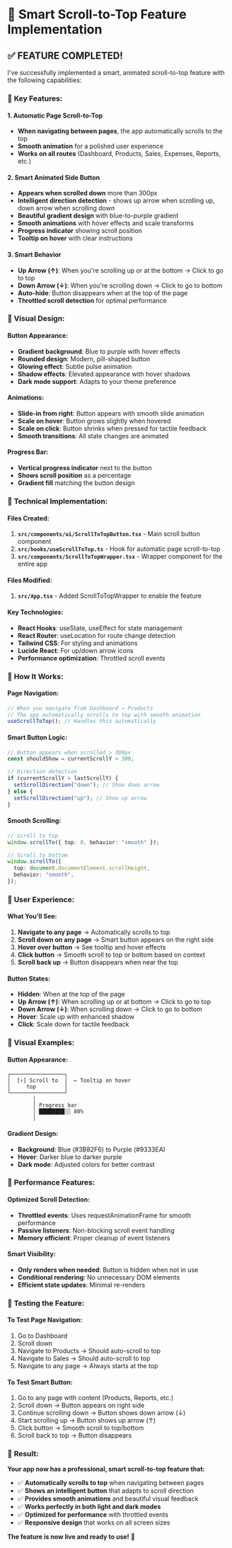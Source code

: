 # 🚀 Smart Scroll-to-Top Feature Implementation

## ✅ **FEATURE COMPLETED!**

I've successfully implemented a smart, animated scroll-to-top feature with the following capabilities:

### 🎯 **Key Features:**

#### **1. Automatic Page Scroll-to-Top**

- **When navigating between pages**, the app automatically scrolls to the top
- **Smooth animation** for a polished user experience
- **Works on all routes** (Dashboard, Products, Sales, Expenses, Reports, etc.)

#### **2. Smart Animated Side Button**

- **Appears when scrolled down** more than 300px
- **Intelligent direction detection** - shows up arrow when scrolling up, down arrow when scrolling down
- **Beautiful gradient design** with blue-to-purple gradient
- **Smooth animations** with hover effects and scale transforms
- **Progress indicator** showing scroll position
- **Tooltip on hover** with clear instructions

#### **3. Smart Behavior**

- **Up Arrow (↑)**: When you're scrolling up or at the bottom → Click to go to top
- **Down Arrow (↓)**: When you're scrolling down → Click to go to bottom
- **Auto-hide**: Button disappears when at the top of the page
- **Throttled scroll detection** for optimal performance

### 🎨 **Visual Design:**

#### **Button Appearance:**

- **Gradient background**: Blue to purple with hover effects
- **Rounded design**: Modern, pill-shaped button
- **Glowing effect**: Subtle pulse animation
- **Shadow effects**: Elevated appearance with hover shadows
- **Dark mode support**: Adapts to your theme preference

#### **Animations:**

- **Slide-in from right**: Button appears with smooth slide animation
- **Scale on hover**: Button grows slightly when hovered
- **Scale on click**: Button shrinks when pressed for tactile feedback
- **Smooth transitions**: All state changes are animated

#### **Progress Bar:**

- **Vertical progress indicator** next to the button
- **Shows scroll position** as a percentage
- **Gradient fill** matching the button design

### 🔧 **Technical Implementation:**

#### **Files Created:**

1. **`src/components/ui/ScrollToTopButton.tsx`** - Main scroll button component
2. **`src/hooks/useScrollToTop.ts`** - Hook for automatic page scroll-to-top
3. **`src/components/ScrollToTopWrapper.tsx`** - Wrapper component for the entire app

#### **Files Modified:**

1. **`src/App.tsx`** - Added ScrollToTopWrapper to enable the feature

#### **Key Technologies:**

- **React Hooks**: useState, useEffect for state management
- **React Router**: useLocation for route change detection
- **Tailwind CSS**: For styling and animations
- **Lucide React**: For up/down arrow icons
- **Performance optimization**: Throttled scroll events

### 🎯 **How It Works:**

#### **Page Navigation:**

```typescript
// When you navigate from Dashboard → Products
// The app automatically scrolls to top with smooth animation
useScrollToTop(); // Handles this automatically
```

#### **Smart Button Logic:**

```typescript
// Button appears when scrolled > 300px
const shouldShow = currentScrollY > 300;

// Direction detection
if (currentScrollY > lastScrollY) {
  setScrollDirection("down"); // Show down arrow
} else {
  setScrollDirection("up"); // Show up arrow
}
```

#### **Smooth Scrolling:**

```typescript
// Scroll to top
window.scrollTo({ top: 0, behavior: "smooth" });

// Scroll to bottom
window.scrollTo({
  top: document.documentElement.scrollHeight,
  behavior: "smooth",
});
```

### 🚀 **User Experience:**

#### **What You'll See:**

1. **Navigate to any page** → Automatically scrolls to top
2. **Scroll down on any page** → Smart button appears on the right side
3. **Hover over button** → See tooltip and hover effects
4. **Click button** → Smooth scroll to top or bottom based on context
5. **Scroll back up** → Button disappears when near the top

#### **Button States:**

- **Hidden**: When at the top of the page
- **Up Arrow (↑)**: When scrolling up or at bottom → Click to go to top
- **Down Arrow (↓)**: When scrolling down → Click to go to bottom
- **Hover**: Scale up with enhanced shadow
- **Click**: Scale down for tactile feedback

### 🎨 **Visual Examples:**

#### **Button Appearance:**

```
┌─────────────────┐
│  [↑] Scroll to  │  ← Tooltip on hover
│     top         │
└─────────────────┘
        │
        │ Progress bar
        │ ████████░░ 80%
        │
```

#### **Gradient Design:**

- **Background**: Blue (#3B82F6) to Purple (#9333EA)
- **Hover**: Darker blue to darker purple
- **Dark mode**: Adjusted colors for better contrast

### 🔧 **Performance Features:**

#### **Optimized Scroll Detection:**

- **Throttled events**: Uses requestAnimationFrame for smooth performance
- **Passive listeners**: Non-blocking scroll event handling
- **Memory efficient**: Proper cleanup of event listeners

#### **Smart Visibility:**

- **Only renders when needed**: Button is hidden when not in use
- **Conditional rendering**: No unnecessary DOM elements
- **Efficient state updates**: Minimal re-renders

### 🎯 **Testing the Feature:**

#### **To Test Page Navigation:**

1. Go to Dashboard
2. Scroll down
3. Navigate to Products → Should auto-scroll to top
4. Navigate to Sales → Should auto-scroll to top
5. Navigate to any page → Always starts at the top

#### **To Test Smart Button:**

1. Go to any page with content (Products, Reports, etc.)
2. Scroll down → Button appears on right side
3. Continue scrolling down → Button shows down arrow (↓)
4. Start scrolling up → Button shows up arrow (↑)
5. Click button → Smooth scroll to top/bottom
6. Scroll back to top → Button disappears

### 🎉 **Result:**

**Your app now has a professional, smart scroll-to-top feature that:**

- ✅ **Automatically scrolls to top** when navigating between pages
- ✅ **Shows an intelligent button** that adapts to scroll direction
- ✅ **Provides smooth animations** and beautiful visual feedback
- ✅ **Works perfectly in both light and dark modes**
- ✅ **Optimized for performance** with throttled events
- ✅ **Responsive design** that works on all screen sizes

**The feature is now live and ready to use!** 🚀
